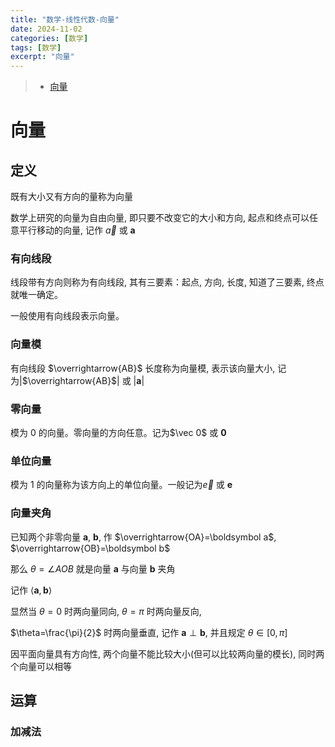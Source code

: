 ```yaml
---
title: "数学-线性代数-向量"
date: 2024-11-02
categories: [数学]
tags: [数学]
excerpt: "向量"
---
```


> - [向量](https://oi-wiki.org/math/linear-algebra/vector/)

# 向量

## 定义

既有大小又有方向的量称为向量

数学上研究的向量为自由向量, 即只要不改变它的大小和方向, 起点和终点可以任意平行移动的向量, 记作 $\vec a$ 或 $\boldsymbol{a}$

### 有向线段

线段带有方向则称为有向线段, 其有三要素：起点, 方向, 长度, 知道了三要素, 终点就唯一确定。

一般使用有向线段表示向量。

### 向量模

有向线段 $\overrightarrow{AB}$ 长度称为向量模, 表示该向量大小, 记为|$\overrightarrow{AB}$| 或 |$\boldsymbol{a}$|

### 零向量

模为 0 的向量。零向量的方向任意。记为$\vec 0$ 或 $\boldsymbol{0}$

### 单位向量

模为 1 的向量称为该方向上的单位向量。一般记为$\vec e$ 或 $\boldsymbol{e}$

### 向量夹角

已知两个非零向量 $\boldsymbol a$, $\boldsymbol b$, 作 $\overrightarrow{OA}=\boldsymbol a$, $\overrightarrow{OB}=\boldsymbol b$

那么 $\theta=\angle AOB$ 就是向量 $\boldsymbol a$ 与向量 $\boldsymbol b$ 夹角

记作 $\langle \boldsymbol a, \boldsymbol b\rangle$

显然当 $\theta=0$ 时两向量同向, $\theta=\pi$ 时两向量反向, 
 
$\theta=\frac{\pi}{2}$ 时两向量垂直, 记作 $\boldsymbol a\perp \boldsymbol b$, 并且规定 $\theta \in [0,\pi]$

因平面向量具有方向性, 两个向量不能比较大小(但可以比较两向量的模长), 同时两个向量可以相等

## 运算

### 加减法

